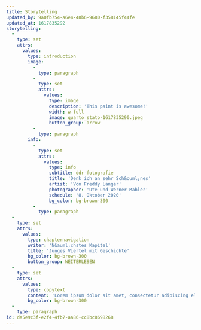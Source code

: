 ```yaml
---
title: Storytelling
updated_by: 9a0fb754-a6e4-48b6-9680-f358145f44fe
updated_at: 1617835292
storytelling:
  -
    type: set
    attrs:
      values:
        type: introduction
        image:
          -
            type: paragraph
          -
            type: set
            attrs:
              values:
                type: image
                description: 'This paint is awesome!'
                width: w-full
                image: quarto_stato-1617835290.jpeg
                button_group: arrow
          -
            type: paragraph
        info:
          -
            type: set
            attrs:
              values:
                type: info
                subtitle: ddr-fotografie
                title: 'Denk ich an sehr Sch&ouml;nes'
                artist: 'Von Freddy Langer'
                photographer: 'Ute und Werner Mahler'
                schedule: '8. Oktober 2020'
                bg_color: bg-brown-300
          -
            type: paragraph
  -
    type: set
    attrs:
      values:
        type: chapternavigation
        writer: 'N&auml;chstes Kapitel'
        title: 'Junges Viertel mit Geschichte'
        bg_color: bg-brown-300
        button_group: WEITERLESEN
  -
    type: set
    attrs:
      values:
        type: copytext
        content: 'Lorem ipsum dolor sit amet, consectetur adipiscing elit, sed do eiusmod tempor incididunt ut labore et dolore magna aliqua. Ut enim ad minim veniam, quis nostrud exercitation ullamco laboris nisi ut aliquip ex ea commodo consequat. '
        bg_color: bg-brown-300
  -
    type: paragraph
id: da5e9c3f-e2f4-4fb7-aa86-cc8bc8698268
---
```

